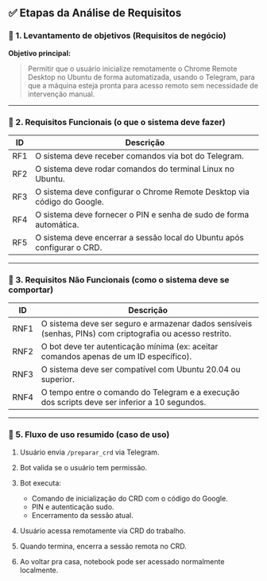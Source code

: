 
## ✅ Etapas da Análise de Requisitos

### 📌 1. **Levantamento de objetivos (Requisitos de negócio)**

**Objetivo principal:**

> Permitir que o usuário inicialize remotamente o Chrome Remote Desktop no Ubuntu de forma automatizada, usando o Telegram, para que a máquina esteja pronta para acesso remoto sem necessidade de intervenção manual.

---

### 📌 2. **Requisitos Funcionais (o que o sistema deve fazer)**

| ID  | Descrição                                                               |
| --- | ----------------------------------------------------------------------- |
| RF1 | O sistema deve receber comandos via bot do Telegram.                    |
| RF2 | O sistema deve rodar comandos do terminal Linux no Ubuntu.              |
| RF3 | O sistema deve configurar o Chrome Remote Desktop via código do Google. |
| RF4 | O sistema deve fornecer o PIN e senha de sudo de forma automática.      |
| RF5 | O sistema deve encerrar a sessão local do Ubuntu após configurar o CRD. |

---

### 📌 3. **Requisitos Não Funcionais (como o sistema deve se comportar)**

| ID   | Descrição                                                                                                 |
| ---- | --------------------------------------------------------------------------------------------------------- |
| RNF1 | O sistema deve ser seguro e armazenar dados sensíveis (senhas, PINs) com criptografia ou acesso restrito. |
| RNF2 | O bot deve ter autenticação mínima (ex: aceitar comandos apenas de um ID específico).                     |
| RNF3 | O sistema deve ser compatível com Ubuntu 20.04 ou superior.                                               |
| RNF4 | O tempo entre o comando do Telegram e a execução dos scripts deve ser inferior a 10 segundos.             |

---

### 📌 5. **Fluxo de uso resumido (caso de uso)**

1. Usuário envia `/preparar_crd` via Telegram.
2. Bot valida se o usuário tem permissão.
3. Bot executa:

   * Comando de inicialização do CRD com o código do Google.
   * PIN e autenticação sudo.
   * Encerramento da sessão atual.
4. Usuário acessa remotamente via CRD do trabalho.
5. Quando termina, encerra a sessão remota no CRD.
6. Ao voltar pra casa, notebook pode ser acessado normalmente localmente.

